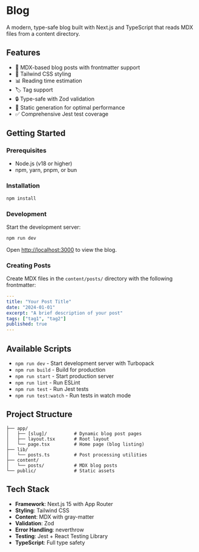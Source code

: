 # Blog

A modern, type-safe blog built with Next.js and TypeScript that reads MDX files from a content directory.

## Features

- 📝 MDX-based blog posts with frontmatter support
- 🎨 Tailwind CSS styling
- 📊 Reading time estimation
- 🏷️ Tag support
- 🔒 Type-safe with Zod validation
- 🚀 Static generation for optimal performance
- ✅ Comprehensive Jest test coverage

## Getting Started

### Prerequisites

- Node.js (v18 or higher)
- npm, yarn, pnpm, or bun

### Installation

```bash
npm install
```

### Development

Start the development server:

```bash
npm run dev
```

Open [http://localhost:3000](http://localhost:3000) to view the blog.

### Creating Posts

Create MDX files in the `content/posts/` directory with the following frontmatter:

```yaml
---
title: "Your Post Title"
date: "2024-01-01"
excerpt: "A brief description of your post"
tags: ["tag1", "tag2"]
published: true
---
```

## Available Scripts

- `npm run dev` - Start development server with Turbopack
- `npm run build` - Build for production
- `npm run start` - Start production server
- `npm run lint` - Run ESLint
- `npm run test` - Run Jest tests
- `npm run test:watch` - Run tests in watch mode

## Project Structure

```
├── app/
│   ├── [slug]/          # Dynamic blog post pages
│   ├── layout.tsx       # Root layout
│   └── page.tsx         # Home page (blog listing)
├── lib/
│   └── posts.ts         # Post processing utilities
├── content/
│   └── posts/           # MDX blog posts
└── public/              # Static assets
```

## Tech Stack

- **Framework**: Next.js 15 with App Router
- **Styling**: Tailwind CSS
- **Content**: MDX with gray-matter
- **Validation**: Zod
- **Error Handling**: neverthrow
- **Testing**: Jest + React Testing Library
- **TypeScript**: Full type safety
